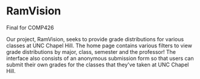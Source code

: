 # RamVision
Final for COMP426

Our project, RamVision, seeks to provide grade distributions for various classes at UNC Chapel Hill. The home page contains various filters to view grade distributions by major, class, semester and the professor! The interface also consists of an anonymous submission form so that users can submit their own grades for the classes that they've taken at UNC Chapel Hill. 
